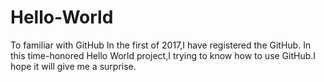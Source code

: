 # Hello-World
To familiar with GitHub
In the first of 2017,I have registered the GitHub.
In this time-honored Hello World project,I trying to know how to use GitHub.I hope it will give me a surprise.
